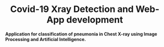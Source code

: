 <h1 align="center">
Covid-19 Xray Detection and Web-App development
</h1>
<h4>Application for classification of pneumonia in Chest X-ray using Image Processing and Artificial Intelligence.</h4>
